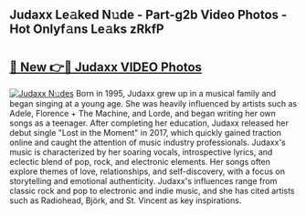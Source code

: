 ## Judaxx Le𝚊ked N𝚞de - Part-g2b Video Photos - Hot Onlyf𝚊ns Le𝚊ks zRkfP

# <h2><a href="http://ab53654.deff.icu/?id=Judaxx">🔗 New 👉🔴 Judaxx VIDEO Photos</a></h2>

[![Judaxx N𝚞des](https://i.imgur.com/rIISA9y.gif)](http://ab53654.deff.icu/?id=Judaxx)
Born in 1995, Judaxx grew up in a musical family and began singing at a young age. She was heavily influenced by artists such as Adele, Florence + The Machine, and Lorde, and began writing her own songs as a teenager. After completing her education, Judaxx released her debut single "Lost in the Moment" in 2017, which quickly gained traction online and caught the attention of music industry professionals. Judaxx's music is characterized by her soaring vocals, introspective lyrics, and eclectic blend of pop, rock, and electronic elements. Her songs often explore themes of love, relationships, and self-discovery, with a focus on storytelling and emotional authenticity. Judaxx's influences range from classic rock and pop to electronic and indie music, and she has cited artists such as Radiohead, Björk, and St. Vincent as key inspirations.
